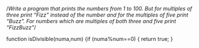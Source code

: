 /*Write a program that prints the numbers from 1 to 100. But for multiples of three print “Fizz” instead of the number and for the multiples of five print “Buzz”. For numbers which are multiples of both three and five print “FizzBuzz”*/

function isDivisible(numa,num)
   {if (numa%num==0)
   {
       return true;
   }
